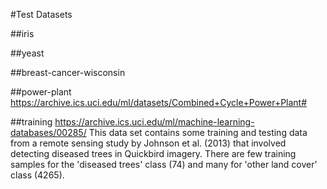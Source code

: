 #Test Datasets

##iris

##yeast

##breast-cancer-wisconsin

##power-plant
https://archive.ics.uci.edu/ml/datasets/Combined+Cycle+Power+Plant#

##training
https://archive.ics.uci.edu/ml/machine-learning-databases/00285/
    This data set contains some training and testing data from a remote sensing study by Johnson et al.
    (2013) that involved detecting diseased trees in Quickbird imagery.
    There are few training samples for the 'diseased trees' class (74) and many for 'other land cover' class (4265). 